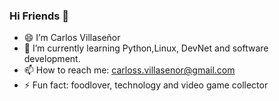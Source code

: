 ### Hi Friends 👋

- 😄 I’m Carlos Villaseñor
- 🌱 I’m currently learning Python,Linux, DevNet and software development.
- 📫 How to reach me: carloss.villasenor@gmail.com
- ⚡ Fun fact: foodlover, technology and video game collector

